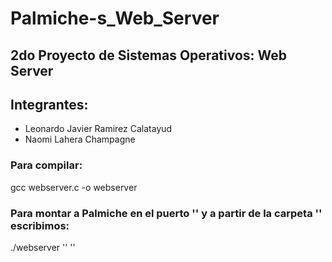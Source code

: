 # Palmiche-s_Web_Server
## 2do Proyecto de Sistemas Operativos: Web Server
## Integrantes:
- Leonardo Javier Ramirez Calatayud
- Naomi Lahera Champagne

### Para compilar:
gcc webserver.c -o webserver
### Para montar a Palmiche en el puerto '<port>' y a partir de la carpeta '<folder>' escribimos:
./webserver '<port>' '<folder>'